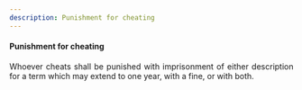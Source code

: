 ```yaml
---
description: Punishment for cheating
---
```


#### Punishment for cheating
<div style="text-align: justify">

Whoever cheats shall be punished with imprisonment of either description for a term which may extend to one year, with a fine, or with both.

</div>
